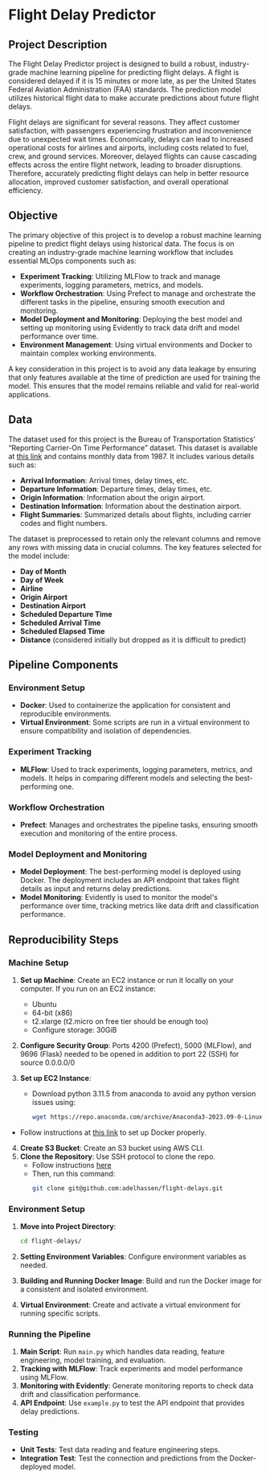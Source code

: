 # Flight Delay Predictor

## Project Description

The Flight Delay Predictor project is designed to build a robust, industry-grade machine learning pipeline for predicting flight delays. A flight is considered delayed if it is 15 minutes or more late, as per the United States Federal Aviation Administration (FAA) standards. The prediction model utilizes historical flight data to make accurate predictions about future flight delays.

Flight delays are significant for several reasons. They affect customer satisfaction, with passengers experiencing frustration and inconvenience due to unexpected wait times. Economically, delays can lead to increased operational costs for airlines and airports, including costs related to fuel, crew, and ground services. Moreover, delayed flights can cause cascading effects across the entire flight network, leading to broader disruptions. Therefore, accurately predicting flight delays can help in better resource allocation, improved customer satisfaction, and overall operational efficiency.

## Objective

The primary objective of this project is to develop a robust machine learning pipeline to predict flight delays using historical data. The focus is on creating an industry-grade machine learning workflow that includes essential MLOps components such as:

- **Experiment Tracking**: Utilizing MLFlow to track and manage experiments, logging parameters, metrics, and models.
- **Workflow Orchestration**: Using Prefect to manage and orchestrate the different tasks in the pipeline, ensuring smooth execution and monitoring.
- **Model Deployment and Monitoring**: Deploying the best model and setting up monitoring using Evidently to track data drift and model performance over time.
- **Environment Management**: Using virtual environments and Docker to maintain complex working environments.

A key consideration in this project is to avoid any data leakage by ensuring that only features available at the time of prediction are used for training the model. This ensures that the model remains reliable and valid for real-world applications.

## Data

The dataset used for this project is the Bureau of Transportation Statistics’ “Reporting Carrier-On Time Performance” dataset. This dataset is available at [this link](https://www.transtats.bts.gov/Fields.asp?gnoyr_VQ=FGJ) and contains monthly data from 1987. It includes various details such as:

- **Arrival Information**: Arrival times, delay times, etc.
- **Departure Information**: Departure times, delay times, etc.
- **Origin Information**: Information about the origin airport.
- **Destination Information**: Information about the destination airport.
- **Flight Summaries**: Summarized details about flights, including carrier codes and flight numbers.

The dataset is preprocessed to retain only the relevant columns and remove any rows with missing data in crucial columns. The key features selected for the model include:

- **Day of Month**
- **Day of Week**
- **Airline**
- **Origin Airport**
- **Destination Airport**
- **Scheduled Departure Time**
- **Scheduled Arrival Time**
- **Scheduled Elapsed Time**
- **Distance** (considered initially but dropped as it is difficult to predict)

## Pipeline Components

### Environment Setup
- **Docker**: Used to containerize the application for consistent and reproducible environments.
- **Virtual Environment**: Some scripts are run in a virtual environment to ensure compatibility and isolation of dependencies.

### Experiment Tracking
- **MLFlow**: Used to track experiments, logging parameters, metrics, and models. It helps in comparing different models and selecting the best-performing one.

### Workflow Orchestration
- **Prefect**: Manages and orchestrates the pipeline tasks, ensuring smooth execution and monitoring of the entire process.

### Model Deployment and Monitoring
- **Model Deployment**: The best-performing model is deployed using Docker. The deployment includes an API endpoint that takes flight details as input and returns delay predictions.
- **Model Monitoring**: Evidently is used to monitor the model's performance over time, tracking metrics like data drift and classification performance.


## Reproducibility Steps

### Machine Setup

1. **Set up Machine**: Create an EC2 instance or run it locally on your computer. If you run on an EC2 instance:

   - Ubuntu
   - 64-bit (x86)
   - t2.xlarge (t2.micro on free tier should be enough too)
   - Configure storage: 30GiB
2. **Configure Security Group**: Ports 4200 (Prefect), 5000 (MLFlow), and 9696 (Flask) needed to be opened in addition to port 22 (SSH) for source 0.0.0.0/0
3. **Set up EC2 Instance**:
   - Download python 3.11.5 from anaconda to avoid any python version issues using:
     ```bash
     wget https://repo.anaconda.com/archive/Anaconda3-2023.09-0-Linux-x86_64.sh
     ```
  - Follow instructions at [this link](https://github.com/DataTalksClub/mlops-zoomcamp/tree/main/01-intro) to set up Docker properly.
4. **Create S3 Bucket**: Create an S3 bucket using AWS CLI.
5. **Clone the Repository**: Use SSH protocol to clone the repo.
    - Follow instructions [here](https://phoenixnap.com/kb/git-clone-ssh)
    - Then, run this command:
      ```bash
      git clone git@github.com:adelhassen/flight-delays.git
      ```

### Environment Setup

1. **Move into Project Directory**:
   ```bash
   cd flight-delays/
   ```
3. **Setting Environment Variables**: Configure environment variables as needed.
   
5. **Building and Running Docker Image**: Build and run the Docker image for a consistent and isolated environment.
6. **Virtual Environment**: Create and activate a virtual environment for running specific scripts.

### Running the Pipeline

1. **Main Script**: Run `main.py` which handles data reading, feature engineering, model training, and evaluation.
2. **Tracking with MLFlow**: Track experiments and model performance using MLFlow.
3. **Monitoring with Evidently**: Generate monitoring reports to check data drift and classification performance.
4. **API Endpoint**: Use `example.py` to test the API endpoint that provides delay predictions.

### Testing

- **Unit Tests**: Test data reading and feature engineering steps.
- **Integration Test**: Test the connection and predictions from the Docker-deployed model.


